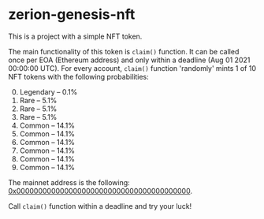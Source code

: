 # zerion-genesis-nft

This is a project with a simple NFT token.

The main functionality of this token is `claim()` function.
It can be called once per EOA (Ethereum address) and only within a deadline (Aug 01 2021 00:00:00 UTC).
For every account, `claim()` function 'randomly' mints 1 of 10 NFT tokens with the following probabilities:

0. Legendary – 0.1%
1. Rare – 5.1%
2. Rare – 5.1%
3. Rare – 5.1%
4. Common – 14.1%
5. Common – 14.1%
6. Common – 14.1%
7. Common – 14.1%
8. Common – 14.1%
9. Common – 14.1%

The mainnet address is the following: [0x0000000000000000000000000000000000000000](https://etherscan.io/address/0x0000000000000000000000000000000000000000#code).

Call `claim()` function within a deadline and try your luck!
